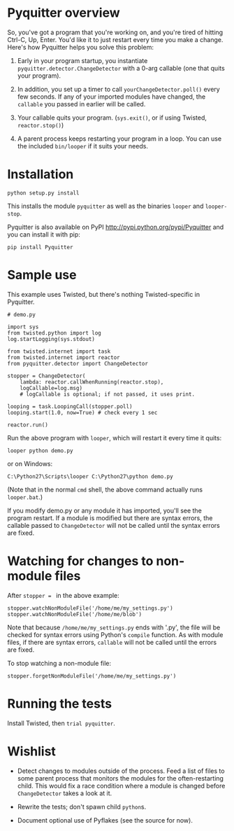 Pyquitter overview
==================

So, you've got a program that you're working on, and you're tired of
hitting Ctrl-C, Up, Enter.  You'd like it to just restart every time you
make a change.  Here's how Pyquitter helps you solve this problem:

1.	Early in your program startup, you instantiate
	`pyquitter.detector.ChangeDetector` with a 0-arg callable
	(one that quits your program).

2.	In addition, you set up a timer to call `yourChangeDetector.poll()`
	every few seconds.  If any of your imported modules have changed,
	the `callable` you passed in earlier will be called.

3.	Your callable quits your program. (`sys.exit()`, or if using Twisted, `reactor.stop()`)

4.	A parent process keeps restarting your program in a loop.  You can use
	the included `bin/looper` if it suits your needs.



Installation
============

`python setup.py install`

This installs the module `pyquitter` as well as the binaries `looper` and
`looper-stop`.

Pyquitter is also available on PyPI <http://pypi.python.org/pypi/Pyquitter>
and you can install it with pip:

`pip install Pyquitter`



Sample use
==========

This example uses Twisted, but there's nothing Twisted-specific in Pyquitter.

```
# demo.py

import sys
from twisted.python import log
log.startLogging(sys.stdout)

from twisted.internet import task
from twisted.internet import reactor
from pyquitter.detector import ChangeDetector

stopper = ChangeDetector(
	lambda: reactor.callWhenRunning(reactor.stop),
	logCallable=log.msg)
	# logCallable is optional; if not passed, it uses print.

looping = task.LoopingCall(stopper.poll)
looping.start(1.0, now=True) # check every 1 sec

reactor.run()
```

Run the above program with `looper`, which will restart it every time it quits:

```
looper python demo.py
```

or on Windows:

```
C:\Python27\Scripts\looper C:\Python27\python demo.py
```

(Note that in the normal `cmd` shell, the above command actually runs `looper.bat`.)

If you modify demo.py or any module it has imported, you'll see the program
restart.  If a module is modified but there are syntax errors, the callable
passed to `ChangeDetector` will not be called until the syntax errors are
fixed.



Watching for changes to non-module files
========================================

After `stopper = ` in the above example:

```
stopper.watchNonModuleFile('/home/me/my_settings.py')
stopper.watchNonModuleFile('/home/me/blob')
```

Note that because `/home/me/my_settings.py` ends with '.py', the
file will be checked for syntax errors using Python's `compile`
function.  As with module files, if there are syntax errors,
`callable` will not be called until the errors are fixed.

To stop watching a non-module file:

```
stopper.forgetNonModuleFile('/home/me/my_settings.py')
```



Running the tests
=================

Install Twisted, then `trial pyquitter`.



Wishlist
========

*	Detect changes to modules outside of the process.  Feed a list of files
	to some parent process that monitors the modules for the often-restarting child.
	This would fix a race condition where a module is changed before
	`ChangeDetector` takes a look at it.

*	Rewrite the tests; don't spawn child `python`s.

*	Document optional use of Pyflakes (see the source for now).
